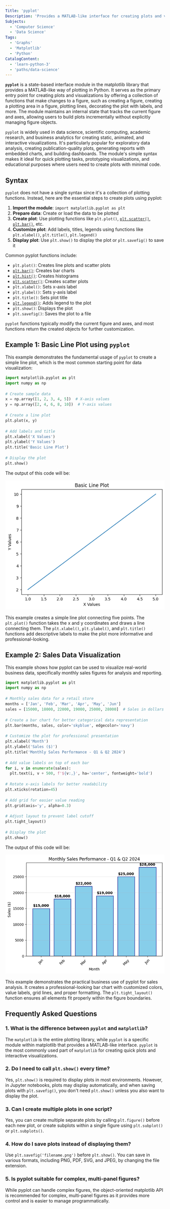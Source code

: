 ```yaml
---
Title: 'pyplot'
Description: 'Provides a MATLAB-like interface for creating plots and visualizations in Python using matplotlib.'
Subjects:
  - 'Computer Science'
  - 'Data Science'
Tags:
  - 'Graphs'
  - 'Matplotlib'
  - 'Python'
CatalogContent:
  - 'learn-python-3'
  - 'paths/data-science'
---
```


**`pyplot`** is a state-based interface module in the matplotlib library that provides a MATLAB-like way of plotting in Python. It serves as the primary entry point for creating plots and visualizations by offering a collection of functions that make changes to a figure, such as creating a figure, creating a plotting area in a figure, plotting lines, decorating the plot with labels, and more. The module maintains an internal state that tracks the current figure and axes, allowing users to build plots incrementally without explicitly managing figure objects.

`pyplot` is widely used in data science, scientific computing, academic research, and business analytics for creating static, animated, and interactive visualizations. It's particularly popular for exploratory data analysis, creating publication-quality plots, generating reports with embedded charts, and building dashboards. The module's simple syntax makes it ideal for quick plotting tasks, prototyping visualizations, and educational purposes where users need to create plots with minimal code.

## Syntax

`pyplot` does not have a single syntax since it's a collection of plotting functions. Instead, here are the essential steps to create plots using pyplot:

1. **Import the module**: `import matplotlib.pyplot as plt`
2. **Prepare data**: Create or load the data to be plotted
3. **Create plot**: Use plotting functions like `plt.plot()`, [`plt.scatter()`](https://www.codecademy.com/resources/docs/matplotlib/pyplot/scatter), [`plt.bar()`](https://www.w3schools.com/python/matplotlib_pyplot.asp), etc.
4. **Customize plot**: Add labels, titles, legends using functions like `plt.xlabel()`, `plt.title()`, `plt.legend()`
5. **Display plot**: Use `plt.show()` to display the plot or `plt.savefig()` to save it

Common pyplot functions include:

- `plt.plot()`: Creates line plots and scatter plots
- [`plt.bar()`](https://www.codecademy.com/resources/docs/matplotlib/pyplot/bar): Creates bar charts
- [`plt.hist()`](https://www.codecademy.com/resources/docs/matplotlib/pyplot/hist): Creates histograms
- [`plt.scatter()`](https://www.codecademy.com/resources/docs/matplotlib/pyplot/scatter): Creates scatter plots
- `plt.xlabel()`: Sets x-axis label
- `plt.ylabel()`: Sets y-axis label
- `plt.title()`: Sets plot title
- [`plt.legend()`](https://www.codecademy.com/resources/docs/matplotlib/pyplot/legend): Adds legend to the plot
- `plt.show()`: Displays the plot
- `plt.savefig()`: Saves the plot to a file

`pyplot` functions typically modify the current figure and axes, and most functions return the created objects for further customization.

## Example 1: Basic Line Plot using `pyplot`

This example demonstrates the fundamental usage of `pyplot` to create a simple line plot, which is the most common starting point for data visualization:

```py
import matplotlib.pyplot as plt
import numpy as np

# Create sample data
x = np.array([1, 2, 3, 4, 5])  # X-axis values
y = np.array([2, 4, 6, 8, 10])  # Y-axis values

# Create a line plot
plt.plot(x, y)

# Add labels and title
plt.xlabel('X Values')
plt.ylabel('Y Values')
plt.title('Basic Line Plot')

# Display the plot
plt.show()
```

The output of this code will be:

![A simple line plot showing five points connected with a straight line, labeled with 'X Values' on the x-axis and 'Y Values' on the y-axis, with the title 'Basic Line Plot'](https://raw.githubusercontent.com/Codecademy/docs/main/media/pyplot-output-1.png)

This example creates a simple line plot connecting five points. The `plt.plot()` function takes the x and y coordinates and draws a line connecting them. The `plt.xlabel()`, `plt.ylabel()`, and `plt.title()` functions add descriptive labels to make the plot more informative and professional-looking.

## Example 2: Sales Data Visualization

This example shows how pyplot can be used to visualize real-world business data, specifically monthly sales figures for analysis and reporting.

```py
import matplotlib.pyplot as plt
import numpy as np

# Monthly sales data for a retail store
months = ['Jan', 'Feb', 'Mar', 'Apr', 'May', 'Jun']
sales = [15000, 18000, 22000, 19000, 25000, 28000]  # Sales in dollars

# Create a bar chart for better categorical data representation
plt.bar(months, sales, color='skyblue', edgecolor='navy')

# Customize the plot for professional presentation
plt.xlabel('Month')
plt.ylabel('Sales ($)')
plt.title('Monthly Sales Performance - Q1 & Q2 2024')

# Add value labels on top of each bar
for i, v in enumerate(sales):
  plt.text(i, v + 500, f'${v:,}', ha='center', fontweight='bold')

# Rotate x-axis labels for better readability
plt.xticks(rotation=45)

# Add grid for easier value reading
plt.grid(axis='y', alpha=0.3)

# Adjust layout to prevent label cutoff
plt.tight_layout()

# Display the plot
plt.show()
```

The output of this code will be:

![A vertical bar chart showing monthly sales data from January to June, with bars in sky blue and edge outlines in navy. Each bar has a dollar value label above it. The chart is titled 'Monthly Sales Performance – Q1 & Q2 2024', with x-axis labeled 'Month' and y-axis labeled 'Sales ($)'](https://raw.githubusercontent.com/Codecademy/docs/main/media/pyplot-output-2.png)

This example demonstrates the practical business use of pyplot for sales analysis. It creates a professional-looking bar chart with customized colors, value labels, grid lines, and proper formatting. The `plt.tight_layout()` function ensures all elements fit properly within the figure boundaries.

## Frequently Asked Questions

### 1. What is the difference between `pyplot` and `matplotlib`?

The `matplotlib` is the entire plotting library, while `pyplot` is a specific module within matplotlib that provides a MATLAB-like interface. `pyplot` is the most commonly used part of `matplotlib` for creating quick plots and interactive visualizations.

### 2. Do I need to call `plt.show()` every time?

Yes, `plt.show()` is required to display plots in most environments. However, in Jupyter notebooks, plots may display automatically, and when saving plots with `plt.savefig()`, you don't need `plt.show()` unless you also want to display the plot.

### 3. Can I create multiple plots in one script?

Yes, you can create multiple separate plots by calling `plt.figure()` before each new plot, or create subplots within a single figure using `plt.subplot()` or `plt.subplots()`.

### 4. How do I save plots instead of displaying them?

Use `plt.savefig('filename.png')` before `plt.show()`. You can save in various formats, including PNG, PDF, SVG, and JPEG, by changing the file extension.

### 5. Is pyplot suitable for complex, multi-panel figures?

While pyplot can handle complex figures, the object-oriented matplotlib API is recommended for complex, multi-panel figures as it provides more control and is easier to manage programmatically.
